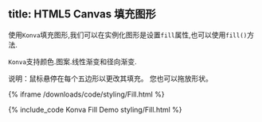 title: HTML5 Canvas 填充图形
---
使用`Konva`填充图形,我们可以在实例化图形是设置`fill`属性,也可以使用`fill()`方法.

`Konva`支持颜色.图案.线性渐变和径向渐变.



说明：鼠标悬停在每个五边形以更改其填充。 您也可以拖放形状。


{% iframe /downloads/code/styling/Fill.html %}

{% include_code Konva Fill Demo styling/Fill.html %}
